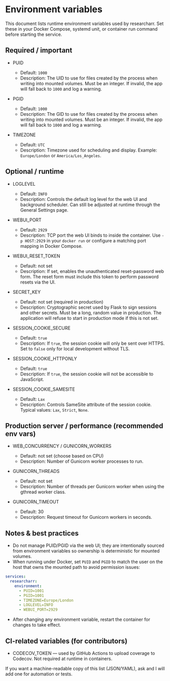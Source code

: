 # Environment variables

This document lists runtime environment variables used by researcharr. Set these in your Docker Compose, systemd unit, or container run command before starting the service.

## Required / important

- PUID
  - Default: `1000`
  - Description: The UID to use for files created by the process when writing into mounted volumes. Must be an integer. If invalid, the app will fall back to `1000` and log a warning.

- PGID
  - Default: `1000`
  - Description: The GID to use for files created by the process when writing into mounted volumes. Must be an integer. If invalid, the app will fall back to `1000` and log a warning.

- TIMEZONE
  - Default: `UTC`
  - Description: Timezone used for scheduling and display. Example: `Europe/London` or `America/Los_Angeles`.

## Optional / runtime

- LOGLEVEL
  - Default: `INFO`
  - Description: Controls the default log level for the web UI and background scheduler. Can still be adjusted at runtime through the General Settings page.

- WEBUI_PORT
  - Default: `2929`
  - Description: TCP port the web UI binds to inside the container. Use `-p HOST:2929` in your `docker run` or configure a matching port mapping in Docker Compose.

- WEBUI_RESET_TOKEN
  - Default: not set
  - Description: If set, enables the unauthenticated reset-password web form. The reset form must include this token to perform password resets via the UI.

- SECRET_KEY
  - Default: not set (required in production)
  - Description: Cryptographic secret used by Flask to sign sessions and other secrets. Must be a long, random value in production. The application will refuse to start in production mode if this is not set.

- SESSION_COOKIE_SECURE
  - Default: `true`
  - Description: If `true`, the session cookie will only be sent over HTTPS. Set to `false` only for local development without TLS.

- SESSION_COOKIE_HTTPONLY
  - Default: `true`
  - Description: If `true`, the session cookie will not be accessible to JavaScript.

- SESSION_COOKIE_SAMESITE
  - Default: `Lax`
  - Description: Controls SameSite attribute of the session cookie. Typical values: `Lax`, `Strict`, `None`.

## Production server / performance (recommended env vars)

- WEB_CONCURRENCY / GUNICORN_WORKERS
  - Default: not set (choose based on CPU)
  - Description: Number of Gunicorn worker processes to run.

- GUNICORN_THREADS
  - Default: not set
  - Description: Number of threads per Gunicorn worker when using the gthread worker class.

- GUNICORN_TIMEOUT
  - Default: 30
  - Description: Request timeout for Gunicorn workers in seconds.

## Notes & best practices

- Do not manage PUID/PGID via the web UI; they are intentionally sourced from environment variables so ownership is deterministic for mounted volumes.
- When running under Docker, set `PUID` and `PGID` to match the user on the host that owns the mounted path to avoid permission issues:

```yaml
services:
  researcharr:
    environment:
      - PUID=1001
      - PGID=1001
      - TIMEZONE=Europe/London
      - LOGLEVEL=INFO
      - WEBUI_PORT=2929
```

- After changing any environment variable, restart the container for changes to take effect.

## CI-related variables (for contributors)

- CODECOV_TOKEN — used by GitHub Actions to upload coverage to Codecov. Not required at runtime in containers.

If you want a machine-readable copy of this list (JSON/YAML), ask and I will add one for automation or tests.
